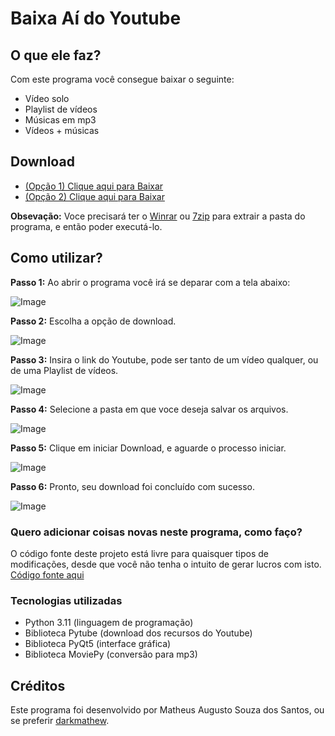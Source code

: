 # Baixa Aí do Youtube

## O que ele faz?

Com este programa você consegue baixar o seguinte:
- Vídeo solo
- Playlist de vídeos
- Músicas em mp3
- Vídeos + músicas

## Download

- [(Opção 1) Clique aqui para Baixar](./windows_executable/baixa_ai_do_youtube_option1.rar)
- [(Opção 2) Clique aqui para Baixar](./windows_executable/baixa_ai_do_youtube_option2.rar)

**Obsevação:** Voce precisará ter o [Winrar](https://www.win-rar.com/postdownload.html?&L=9) ou [7zip](https://www.7-zip.org/download.html) para extrair a pasta do programa, e então poder executá-lo.

## Como utilizar?

**Passo 1:** Ao abrir o programa você irá se deparar com a tela abaixo:

![Image](./docs/img/tutorial_01.png)

**Passo 2:** Escolha a opção de download.

![Image](./docs/img/tutorial_02.png)

**Passo 3:** Insira o link do Youtube, pode ser tanto de um vídeo qualquer, ou de uma Playlist de vídeos.

![Image](./docs/img/tutorial_03.png)

**Passo 4:** Selecione a pasta em que voce deseja salvar os arquivos.

![Image](./docs/img/tutorial_04.png)

**Passo 5:** Clique em iniciar Download, e aguarde o processo iniciar.

![Image](./docs/img/tutorial_05.png)

**Passo 6:** Pronto, seu download foi concluído com sucesso.

![Image](./docs/img/tutorial_06.png)


### Quero adicionar coisas novas neste programa, como faço?

O código fonte deste projeto está livre para quaisquer tipos de modificações, desde que você não tenha o intuito de gerar lucros com isto. [Código fonte aqui](./source_code)


### Tecnologias utilizadas

- Python 3.11 (linguagem de programação)
- Biblioteca Pytube (download dos recursos do Youtube)
- Biblioteca PyQt5 (interface gráfica)
- Biblioteca MoviePy (conversão para mp3)

## Créditos

Este programa foi desenvolvido por Matheus Augusto Souza dos Santos, ou se preferir [darkmathew](https://github.com/darkmathew).
